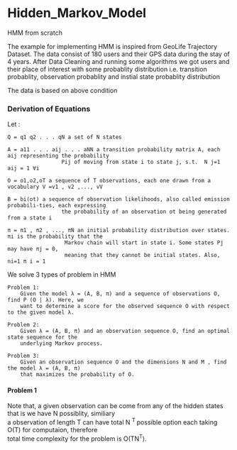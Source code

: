 # Hidden_Markov_Model
HMM from scratch 

The example for implementing HMM is inspired from GeoLife Trajectory Dataset. The data consist of 180 users and their GPS data during the stay of 4 years. After Data Cleaning and running some algorithms we got users and their place of interest with some probablity distribution i.e. transition probablity, observation probablity and instial state probablity distribution

The data is based on above condition
### Derivation of Equations
Let :

    Q = q1 q2 . . . qN a set of N states
        
    A = a11 . . . aij . . . aNN a transition probability matrix A, each aij representing the probability
                     Pij of moving from state i to state j, s.t.  N j=1 aij = 1 ∀i
                                        
    O = o1,o2,oT a sequence of T observations, each one drawn from a vocabulary V =v1 , v2 ,..., vV
        
    B = bi(ot) a sequence of observation likelihoods, also called emission probabili-ties, each expressing 
                     the probability of an observation ot being generated from a state i
                                        
    π = π1 , π2 , ..., πN an initial probability distribution over states. πi is the probability that the 
                      Markov chain will start in state i. Some states Pj may have πj = 0, 
                      meaning that they cannot be initial states. Also, ni=1 π i = 1
        
        
        
We solve 3 types of problem in HMM

    Problem 1:
        Given the model λ = (A, B, π) and a sequence of observations O, find P (O | λ). Here, we
        want to determine a score for the observed sequence O with respect to the given model λ.
        
    Problem 2:
        Given λ = (A, B, π) and an observation sequence O, find an optimal state sequence for the
        underlying Markov process.
        
    Problem 3:
        Given an observation sequence O and the dimensions N and M , find the model λ = (A, B, π)
        that maximizes the probability of O.
        
#### Problem 1
Note that, a given observation can be come from any of the hidden states that is we have N possiblity, similiary <br />
a observation of length T can have total N <sup> T </sup> possible option each taking O(T) for computaion, therefore <br />
total time complexity for the problem is O(TN<sup>T</sup>).




